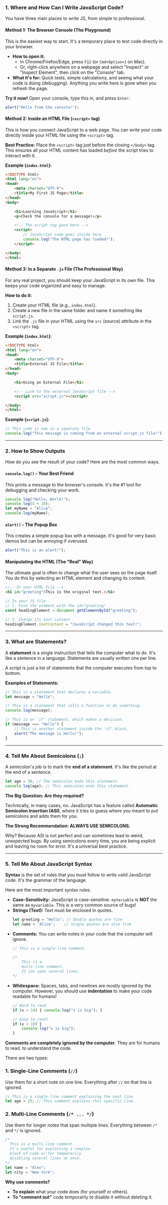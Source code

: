 

### 1. Where and How Can I Write JavaScript Code?

You have three main places to write JS, from simple to professional.

#### Method 1: The Browser Console (The Playground)

This is the easiest way to start. It's a temporary place to test code directly in your browser.

*   **How to open it:**
    *   In Chrome/Firefox/Edge, press `F12` (or `Cmd+Option+J` on Mac).
    *   Or, right-click anywhere on a webpage and select "Inspect" or "Inspect Element", then click on the "Console" tab.
*   **What it's for:** Quick tests, simple calculations, and seeing what your code is doing (debugging). Anything you write here is gone when you refresh the page.

**Try it now!** Open your console, type this in, and press `Enter`:
```javascript
alert("Hello from the console!");
```

#### Method 2: Inside an HTML File (`<script>` tag)

This is how you connect JavaScript to a web page. You can write your code directly inside your HTML file using the `<script>` tag.

**Best Practice:** Place the `<script>` tag just before the closing `</body>` tag. This ensures all your HTML content has loaded *before* the script tries to interact with it.

**Example (`index.html`):**
```html
<!DOCTYPE html>
<html lang="en">
<head>
    <meta charset="UTF-8">
    <title>My First JS Page</title>
</head>
<body>

    <h1>Learning JavaScript</h1>
    <p>Check the console for a message!</p>

    <!-- The script tag goes here -->
    <script>
        // JavaScript code goes inside here
        console.log("The HTML page has loaded!");
    </script>

</body>
</html>
```

#### Method 3: In a Separate `.js` File (The Professional Way)

For any real project, you should keep your JavaScript in its own file. This keeps your code organized and easy to manage.

**How to do it:**
1.  Create your HTML file (e.g., `index.html`).
2.  Create a new file in the same folder and name it something like `script.js`.
3.  Link the `.js` file in your HTML using the `src` (source) attribute in the `<script>` tag.

**Example (`index.html`):**
```html
<!DOCTYPE html>
<html lang="en">
<head>
    <meta charset="UTF-8">
    <title>External JS File</title>
</head>
<body>

    <h1>Using an External File</h1>

    <!-- Link to the external JavaScript file -->
    <script src="script.js"></script>

</body>
</html>
```

**Example (`script.js`):**
```javascript
// This code is now in a separate file
console.log("This message is coming from an external script.js file!");
```

---

### 2. How to Show Outputs

How do you see the result of your code? Here are the most common ways.

#### `console.log()` - Your Best Friend
This prints a message to the browser's console. It's the #1 tool for debugging and checking your work.

```javascript
console.log("Hello, World!");
console.log(5 + 10);
let myName = "Alice";
console.log(myName);
```

#### `alert()` - The Popup Box
This creates a simple popup box with a message. It's good for very basic demos but can be annoying if overused.

```javascript
alert("This is an alert!");
```

#### Manipulating the HTML (The "Real" Way)
The ultimate goal is often to change what the user sees on the page itself. You do this by selecting an HTML element and changing its content.

```html
<!-- In your HTML file -->
<h1 id="greeting">This is the original text.</h1>
```

```javascript
// In your JS file
// 1. Find the element with the id="greeting"
const headingElement = document.getElementById("greeting");

// 2. Change its text content
headingElement.textContent = "JavaScript changed this text!";
```

---

### 3. What are Statements?

A **statement** is a single instruction that tells the computer what to do. It's like a sentence in a language. Statements are usually written one per line.

A script is just a list of statements that the computer executes from top to bottom.

**Examples of Statements:**
```javascript
// This is a statement that declares a variable.
let message = "Hello";

// This is a statement that calls a function to do something.
console.log(message);

// This is an 'if' statement, which makes a decision.
if (message === "Hello") {
    // This is another statement inside the 'if' block.
    alert("The message is Hello!");
}
```

---

### 4. Tell Me About Semicolons (`;`)

A semicolon's job is to mark the **end of a statement**. It's like the period at the end of a sentence.

```javascript
let age = 30; // The semicolon ends this statement.
console.log(age); // This semicolon ends this statement.
```

**The Big Question: Are they required?**

Technically, in many cases, no. JavaScript has a feature called **Automatic Semicolon Insertion (ASI)**, where it tries to guess where you meant to put semicolons and adds them for you.

**The Strong Recommendation: ALWAYS USE SEMICOLONS.**

Why? Because ASI is not perfect and can sometimes lead to weird, unexpected bugs. By using semicolons every time, you are being explicit and leaving no room for error. It's a universal best practice.

---

### 5. Tell Me About JavaScript Syntax

**Syntax** is the set of rules that you must follow to write valid JavaScript code. It's the grammar of the language.

Here are the most important syntax rules:

*   **Case-Sensitivity:** JavaScript is case-sensitive. `myVariable` is **NOT** the same as `myvariable`. This is a very common source of bugs!
*   **Strings (Text):** Text must be enclosed in quotes.
    ```javascript
    let greeting = "Hello"; // Double quotes are fine
    let name = 'Alice';    // Single quotes are also fine
    ```
*   **Comments:** You can write notes in your code that the computer will ignore.
    ```javascript
    // This is a single-line comment.

    /*
        This is a
        multi-line comment.
        It can span several lines.
    */
    ```
*   **Whitespace:** Spaces, tabs, and newlines are mostly ignored by the computer. However, you should use **indentation** to make your code readable for humans!
    ```javascript
    // Hard to read
    if (x > 10) { console.log("x is big"); }

    // Easy to read!
    if (x > 10) {
        console.log("x is big");
    }
    ```



**Comments are completely ignored by the computer**. They are for humans to read. to understand the code.

There are two types:

### 1. Single-Line Comments (`//`)
Use them for a short note on one line. Everything after `//` on that line is ignored.

```javascript
// This is a single-line comment explaining the next line.
let age = 25; // This comment explains this specific line.
```

### 2. Multi-Line Comments (`/* ... */`)
Use them for longer notes that span multiple lines. Everything between `/*` and `*/` is ignored.

```javascript
/*
  This is a multi-line comment.
  It's useful for explaining a complex
  block of code or for temporarily
  disabling several lines at once.
*/
let name = "Alex";
let city = "New York";
```

**Why use comments?**
*   **To explain** what your code does (for yourself or others).
*   **To "comment out"** code temporarily to disable it without deleting it.